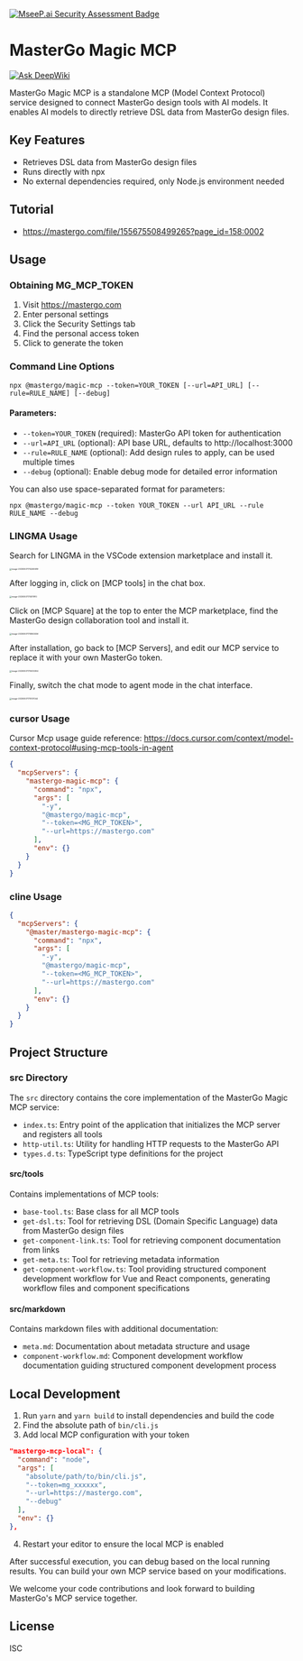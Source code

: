 [![MseeP.ai Security Assessment Badge](https://mseep.net/pr/mastergo-design-mastergo-magic-mcp-badge.png)](https://mseep.ai/app/mastergo-design-mastergo-magic-mcp)

# MasterGo Magic MCP

[![Ask DeepWiki](https://deepwiki.com/badge.svg)](https://deepwiki.com/mastergo-design/mastergo-magic-mcp)

MasterGo Magic MCP is a standalone MCP (Model Context Protocol) service designed to connect MasterGo design tools with AI models. It enables AI models to directly retrieve DSL data from MasterGo design files.

## Key Features

- Retrieves DSL data from MasterGo design files
- Runs directly with npx
- No external dependencies required, only Node.js environment needed

## Tutorial

- https://mastergo.com/file/155675508499265?page_id=158:0002

## Usage

### Obtaining MG_MCP_TOKEN

1. Visit https://mastergo.com
2. Enter personal settings
3. Click the Security Settings tab
4. Find the personal access token
5. Click to generate the token

### Command Line Options

```
npx @mastergo/magic-mcp --token=YOUR_TOKEN [--url=API_URL] [--rule=RULE_NAME] [--debug]
```

#### Parameters:

- `--token=YOUR_TOKEN` (required): MasterGo API token for authentication
- `--url=API_URL` (optional): API base URL, defaults to http://localhost:3000
- `--rule=RULE_NAME` (optional): Add design rules to apply, can be used multiple times
- `--debug` (optional): Enable debug mode for detailed error information

You can also use space-separated format for parameters:

```
npx @mastergo/magic-mcp --token YOUR_TOKEN --url API_URL --rule RULE_NAME --debug
```

### LINGMA Usage

Search for LINGMA in the VSCode extension marketplace and install it.

<img src="https://github.com/mastergo-design/mastergo-magic-mcp/blob/main/images/image-20250507174245589.png" alt="image-20250507174245589" style="zoom:25%;" />

After logging in, click on [MCP tools] in the chat box.

<img src="https://github.com/mastergo-design/mastergo-magic-mcp/blob/main/images/image-20250507174511910.png" alt="image-20250507174511910" style="zoom:25%;" />

Click on [MCP Square] at the top to enter the MCP marketplace, find the MasterGo design collaboration tool and install it.

<img src="https://github.com/mastergo-design/mastergo-magic-mcp/blob/main/images/image-20250507174840456.png" alt="image-20250507174840456" style="zoom:25%;" />

After installation, go back to [MCP Servers], and edit our MCP service to replace it with your own MasterGo token.

<img src="https://github.com/mastergo-design/mastergo-magic-mcp/blob/main/images/image-20250507175005364.png" alt="image-20250507175005364" style="zoom:25%;" />

Finally, switch the chat mode to agent mode in the chat interface.

<img src="https://github.com/mastergo-design/mastergo-magic-mcp/blob/main/images/image-20250507175107044.png" alt="image-20250507175107044" style="zoom:25%;" />

### cursor Usage

Cursor Mcp usage guide reference: https://docs.cursor.com/context/model-context-protocol#using-mcp-tools-in-agent

```json
{
  "mcpServers": {
    "mastergo-magic-mcp": {
      "command": "npx",
      "args": [
        "-y",
        "@mastergo/magic-mcp",
        "--token=<MG_MCP_TOKEN>",
        "--url=https://mastergo.com"
      ],
      "env": {}
    }
  }
}
```

### cline Usage

```json
{
  "mcpServers": {
    "@master/mastergo-magic-mcp": {
      "command": "npx",
      "args": [
        "-y",
        "@mastergo/magic-mcp",
        "--token=<MG_MCP_TOKEN>",
        "--url=https://mastergo.com"
      ],
      "env": {}
    }
  }
}
```

## Project Structure

### src Directory

The `src` directory contains the core implementation of the MasterGo Magic MCP service:

- `index.ts`: Entry point of the application that initializes the MCP server and registers all tools
- `http-util.ts`: Utility for handling HTTP requests to the MasterGo API
- `types.d.ts`: TypeScript type definitions for the project

#### src/tools

Contains implementations of MCP tools:

- `base-tool.ts`: Base class for all MCP tools
- `get-dsl.ts`: Tool for retrieving DSL (Domain Specific Language) data from MasterGo design files
- `get-component-link.ts`: Tool for retrieving component documentation from links
- `get-meta.ts`: Tool for retrieving metadata information
- `get-component-workflow.ts`: Tool providing structured component development workflow for Vue and React components, generating workflow files and component specifications

#### src/markdown

Contains markdown files with additional documentation:

- `meta.md`: Documentation about metadata structure and usage
- `component-workflow.md`: Component development workflow documentation guiding structured component development process

## Local Development

1. Run `yarn` and `yarn build` to install dependencies and build the code
2. Find the absolute path of `bin/cli.js`
3. Add local MCP configuration with your token

```json
"mastergo-mcp-local": {
  "command": "node",
  "args": [
    "absolute/path/to/bin/cli.js",
    "--token=mg_xxxxxx",
    "--url=https://mastergo.com",
    "--debug"
  ],
  "env": {}
},
```

4. Restart your editor to ensure the local MCP is enabled

After successful execution, you can debug based on the local running results. You can build your own MCP service based on your modifications.

We welcome your code contributions and look forward to building MasterGo's MCP service together.

## License

ISC
